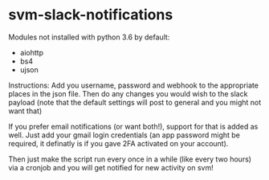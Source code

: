 # svm-slack-notifications
Modules not installed with python 3.6 by default:
* aiohttp
* bs4
* ujson

Instructions:
Add you username, password and webhook to the appropriate places in the json
file. Then do any changes you would wish to the slack payload (note that the
default settings will post to general and you might not want that)

If you prefer email notifications (or want both!), support for that is added
as well. Just add your gmail login credentials (an app password might be
required, it definatly is if you gave 2FA activated on your account).

Then just make the script run every once in a while (like every two hours)
via a cronjob and you will get notified for new activity on svm!
